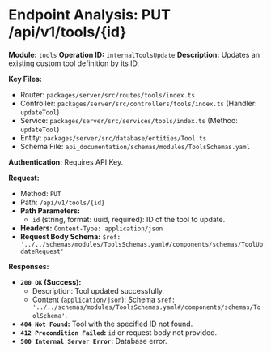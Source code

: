 # Endpoint Analysis: PUT /api/v1/tools/{id}

**Module:** `tools`
**Operation ID:** `internalToolsUpdate`
**Description:** Updates an existing custom tool definition by its ID.

**Key Files:**
*   Router: `packages/server/src/routes/tools/index.ts`
*   Controller: `packages/server/src/controllers/tools/index.ts` (Handler: `updateTool`)
*   Service: `packages/server/src/services/tools/index.ts` (Method: `updateTool`)
*   Entity: `packages/server/src/database/entities/Tool.ts`
*   Schema File: `api_documentation/schemas/modules/ToolsSchemas.yaml`

**Authentication:** Requires API Key.

**Request:**
*   Method: `PUT`
*   Path: `/api/v1/tools/{id}`
*   **Path Parameters:**
    *   `id` (string, format: uuid, required): ID of the tool to update.
*   **Headers:** `Content-Type: application/json`
*   **Request Body Schema:** `$ref: '../../schemas/modules/ToolsSchemas.yaml#/components/schemas/ToolUpdateRequest'`

**Responses:**

*   **`200 OK` (Success):**
    *   Description: Tool updated successfully.
    *   Content (`application/json`): Schema `$ref: '../../schemas/modules/ToolsSchemas.yaml#/components/schemas/ToolSchema'`.
*   **`404 Not Found`:** Tool with the specified ID not found.
*   **`412 Precondition Failed`:** `id` or request body not provided.
*   **`500 Internal Server Error`:** Database error. 